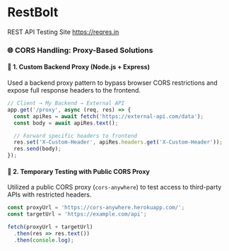 # RestBolt
REST API Testing Site
https://reqres.in

### 🌐 CORS Handling: Proxy-Based Solutions

#### 🔁 1. Custom Backend Proxy (Node.js + Express)
Used a backend proxy pattern to bypass browser CORS restrictions and expose full response headers to the frontend.

```js
// Client → My Backend → External API
app.get('/proxy', async (req, res) => {
  const apiRes = await fetch('https://external-api.com/data');
  const body = await apiRes.text();

  // Forward specific headers to frontend
  res.set('X-Custom-Header', apiRes.headers.get('X-Custom-Header'));
  res.send(body);
});
```

#### 🧪 2. Temporary Testing with Public CORS Proxy
Utilized a public CORS proxy (`cors-anywhere`) to test access to third-party APIs with restricted headers.

```js
const proxyUrl = 'https://cors-anywhere.herokuapp.com/';
const targetUrl = 'https://example.com/api';

fetch(proxyUrl + targetUrl)
  .then(res => res.text())
  .then(console.log);
```

